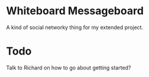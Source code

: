 Whiteboard Messageboard
=======================

A kind of social networky thing for my extended project.

Todo
=====

Talk to Richard on how to go about getting started?
